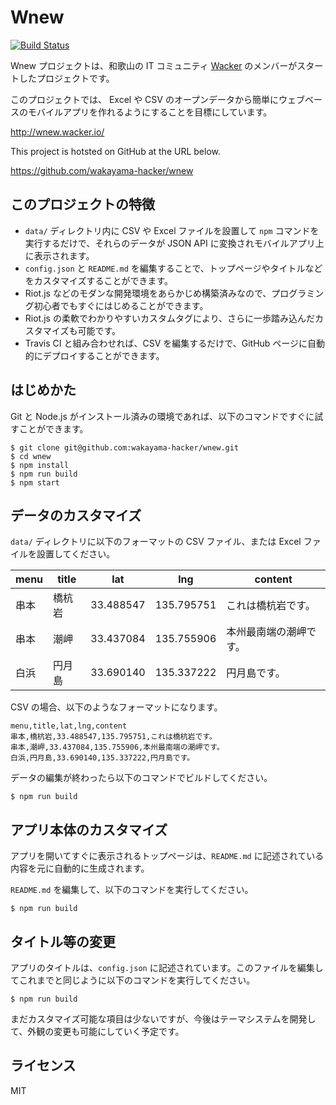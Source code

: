# Wnew

[![Build Status](https://travis-ci.org/wakayama-hacker/wnew.svg?branch=master)](https://travis-ci.org/wakayama-hacker/wnew)

Wnew プロジェクトは、和歌山の IT コミュニティ [Wacker](http://wacker.io/) のメンバーがスタートしたプロジェクトです。

このプロジェクトでは、 Excel や CSV のオープンデータから簡単にウェブベースのモバイルアプリを作れるようにすることを目標にしています。

http://wnew.wacker.io/

This project is hotsted on GitHub at the URL below. 

https://github.com/wakayama-hacker/wnew

## このプロジェクトの特徴

* `data/` ディレクトリ内に CSV や Excel ファイルを設置して `npm` コマンドを実行するだけで、それらのデータが JSON API に変換されモバイルアプリ上に表示されます。
* `config.json` と `README.md` を編集することで、トップページやタイトルなどをカスタマイズすることができます。
* Riot.js などのモダンな開発環境をあらかじめ構築済みなので、プログラミング初心者でもすぐにはじめることができます。
* Riot.js の柔軟でわかりやすいカスタムタグにより、さらに一歩踏み込んだカスタマイズも可能です。
* Travis CI と組み合わせれば、CSV を編集するだけで、GitHub ページに自動的にデプロイすることができます。

## はじめかた

Git と Node.js がインストール済みの環境であれば、以下のコマンドですぐに試すことができます。

```
$ git clone git@github.com:wakayama-hacker/wnew.git
$ cd wnew
$ npm install
$ npm run build
$ npm start
```

## データのカスタマイズ

`data/` ディレクトリに以下のフォーマットの CSV ファイル、または Excel ファイルを設置してください。

|menu|title|lat|lng|content|
|----|-----|---|---|-------|
|串本|橋杭岩|33.488547|135.795751|これは橋杭岩です。|
|串本|潮岬|33.437084|135.755906|本州最南端の潮岬です。|
|白浜|円月島|33.690140|135.337222|円月島です。|

CSV の場合、以下のようなフォーマットになります。

```
menu,title,lat,lng,content
串本,橋杭岩,33.488547,135.795751,これは橋杭岩です。
串本,潮岬,33.437084,135.755906,本州最南端の潮岬です。
白浜,円月島,33.690140,135.337222,円月島です。
```

データの編集が終わったら以下のコマンドでビルドしてください。

```
$ npm run build
```

## アプリ本体のカスタマイズ

アプリを開いてすぐに表示されるトップページは、`README.md` に記述されている内容を元に自動的に生成されます。

`README.md` を編集して、以下のコマンドを実行してください。

```
$ npm run build
```

## タイトル等の変更

アプリのタイトルは、`config.json` に記述されています。このファイルを編集してこれまでと同じように以下のコマンドを実行してください。

```
$ npm run build
```

まだカスタマイズ可能な項目は少ないですが、今後はテーマシステムを開発して、外観の変更も可能にしていく予定です。

## ライセンス

MIT
